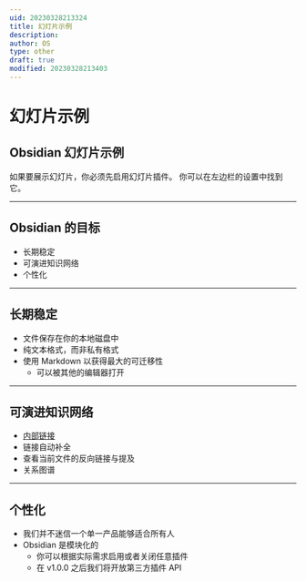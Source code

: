 ```yaml
---
uid: 20230328213324
title: 幻灯片示例
description: 
author: OS
type: other
draft: true
modified: 20230328213403
---
```

# 幻灯片示例
## Obsidian 幻灯片示例

如果要展示幻灯片，你必须先启用幻灯片插件。
你可以在左边栏的设置中找到它。

---

## Obsidian 的目标

- 长期稳定
- 可演进知识网络
- 个性化

---

## 长期稳定

- 文件保存在你的本地磁盘中
- 纯文本格式，而非私有格式
- 使用 Markdown 以获得最大的可迁移性
    - 可以被其他的编辑器打开

---

## 可演进知识网络

- [内部链接](https://publish.obsidian.md/help-zh/%E4%BD%BF%E7%94%A8%E6%8C%87%E5%8D%97/%E5%86%85%E9%83%A8%E9%93%BE%E6%8E%A5)
- 链接自动补全
- 查看当前文件的反向链接与提及
- 关系图谱

---

## 个性化

- 我们并不迷信一个单一产品能够适合所有人
- Obsidian 是模块化的
    - 你可以根据实际需求启用或者关闭任意插件
    - 在 v1.0.0 之后我们将开放第三方插件 API